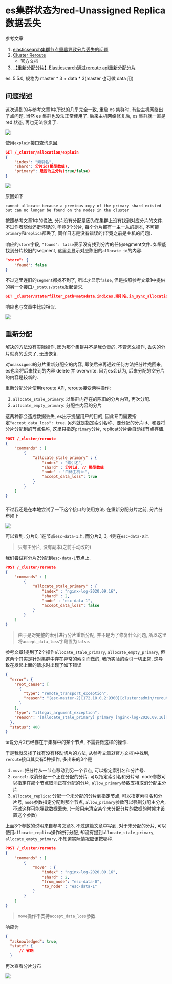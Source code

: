 # es集群状态为red-Unassigned Replica 数据丢失

参考文章

1. [elasticsearch集群节点重启导致分片丢失的问题](https://blog.csdn.net/w1346561235/article/details/105852936/)
2. [Cluster Reroute](https://www.elastic.co/guide/en/elasticsearch/reference/5.5/cluster-reroute.html)
    - 官方文档
3. [【重新分配分片】Elasticsearch通过reroute api重新分配分片](https://blog.51cto.com/lookingdream/2090873)

es: 5.5.0, 规格为 master * 3 + data * 3(master 也可做 data 用)

## 问题描述

这次遇到的与参考文章1中所说的几乎完全一致, 重启 es 集群时, 有些主机网络出了点问题, 当然 es 集群也没法正常使用了. 后来主机网络修复后, es 集群就一直是 red 状态, 再也无法恢复了.

![](https://gitee.com/generals-space/gitimg/raw/master/3525a664ac9f2e3d305e34ef27a44278.png)

使用`explain`接口查询原因.

```json
GET /_cluster/allocation/explain
{
    "index": "索引名",
    "shard": 分片id(整型数值),
    "primary": 是否为主分片(true/false)
}
```

![](https://gitee.com/generals-space/gitimg/raw/master/9279a599b02b1177dea8b0fcfd743ca5.png)

原因如下

```
cannot allocate because a previous copy of the primary shard existed but can no longer be found on the nodes in the cluster
```

按照参考文章1中的说法, 分片没有分配是因为在集群上没有找到对应分片的文件. 不过作者貌似还挺怀疑的, 毕竟3个分片, 每个分片都有一主一从的副本, 不可能`primary`和`replica`都丢了, 同样日志是没有错误的(毕竟之前是主机的问题).

响应的`store`字段, `"found": false`表示没有找到分片的任何segment文件. 如果能找到分片较旧的segment, 这里会显示对应陈旧的`allocate id`的内容. 

```json
"store": {
    "found": false
}
```

不过这里连旧的`segment`都找不到了, 所以才显示`false`, 但是按照参考文章1中提供的另一个接口`/_status/state`发起请求. 

```json
GET _cluster/state?filter_path=metadata.indices.索引名.in_sync_allocations.*
```

响应也与文章中比较相似.

![](https://gitee.com/generals-space/gitimg/raw/master/57209e2dd46d76e76861225643311268.png)

## 重新分配

解决的方法没有实际操作, 因为那个集群并不是我负责的. 不管怎么操作, 丢失的分片就真的丢失了, 无法恢复.

对`unassigned`的分片重新分配空的内容, 即使后来再通过任何方法把分片找回来, es也会将后来找到的内容 delete 并 overwrite. 因为es会认为, 后来分配的空分片的内容是较新的. 

重新分配分片使用reroute API, reroute接受两种操作: 

1. `allocate_stale_primary`: 以集群内存在的陈旧的分片内容, 再次分配. 
2. `allocate_empty_primary`: 分配空内容的分片

这两种都会造成数据丢失, es出于提醒用户的目的, 因此专门需要指定`"accept_data_loss": true`. 另外就是指定索引名称、要分配的分片id、和要将分片分配到的节点名称, 这里只指定`primary`分片, replicat分片会自动找节点存储. 

```json
POST /_cluster/reroute
{
    "commands" : [
        {
            "allocate_stale_primary" : {
                "index" : "索引名", 
                "shard" : 分片id, // 整型数值
                "node" : "目标主机id",
                "accept_data_loss": true
            }
        }
    ]
}
```

### 

不过我还是在本地尝试了一下这个接口的使用方法. 在重新分配分片之前, 分片分布如下

![](https://gitee.com/generals-space/gitimg/raw/master/bd134e8de5cca3abee082a60f535a32b.png)

可以看到, 分片0, 1在节点`esc-data-1`上, 而分片2, 3, 4则在`esc-data-0`上.

> 只有主分片, 没有副本(之前手动改的)

我们尝试将分片2分配到`esc-data-1`节点上.

```json
POST /_cluster/reroute
{
    "commands" : [
        {
            "allocate_stale_primary" : {
                "index" : "nginx-log-2020.09.16", 
                "shard" : 2,
                "node" : "esc-data-1",
                "accept_data_loss": false
            }
        }
    ]
}
```

> 由于是对完整的索引进行分片重新分配, 并不是为了修复什么问题, 所以这里将`accept_data_loss`字段置为`false`.

参考文章1提到了2个操作`allocate_stale_primary`, `allocate_empty_primary`, 但这两个其实是针对集群中存在异常的索引而做的, 我所实验的索引一切正常, 这导致在发起上面的请求时出现了如下错误

```json
{
  "error": {
    "root_cause": [
      {
        "type": "remote_transport_exception",
        "reason": "[esc-master-2][172.18.0.2:9300][cluster:admin/reroute]"
      }
    ],
    "type": "illegal_argument_exception",
    "reason": "[allocate_stale_primary] primary [nginx-log-2020.09.16][2] is already assigned"
  },
  "status": 400
}
```

ta说分片2已经存在于集群中的某个节点, 不需要做这样的操作.

于是我就又找了找有没有移动切片的方法, 从参考文章2(官方文档)中找到, `reroute`接口其实有5种操作, 多出来的3个是

1. `move`: 把分片从一节点移动到另一个节点, 可以指定索引名和分片号. 
2. `cancel`: 取消分配一个正在分配的分片. 可以指定索引名和分片号. node参数可以指定在那个节点取消正在分配的分片, `allow_primary`参数支持取消分配主分片. 
3. `allocate_replica`: 分配一个未分配的分片到指定节点, 可以指定索引名和分片号, `node`参数指定分配到那个节点, `allow_primary`参数可以强制分配主分片, 不过这样可能导致数据丢失. (一般用来清空某个未分配分片的数据的时候才设置这个参数)

上面3个参数的说明来自参考文章3, 不过这篇文章中写到, 对于未分配的分片, 可以使用`allocate_replica`操作进行分配, 却没有提到`allocate_stale_primary`, `allocate_empty_primary`, 不知道实际情况应该按哪种. 

```json
POST /_cluster/reroute
{
    "commands" : [
        {
            "move" : {
                "index" : "nginx-log-2020.09.16", 
                "shard" : 2,
                "from_node": "esc-data-0",
                "to_node" : "esc-data-1"
            }
        }
    ]
}
```

> `move`操作不支持`accept_data_loss`参数.

响应为

```json
{
  "acknowledged": true,
  "state": {
      // 省略
  }
```

再次查看分片分布

![](https://gitee.com/generals-space/gitimg/raw/master/d9246ba48cfe813388dec6c6e60fd7e5.png)

